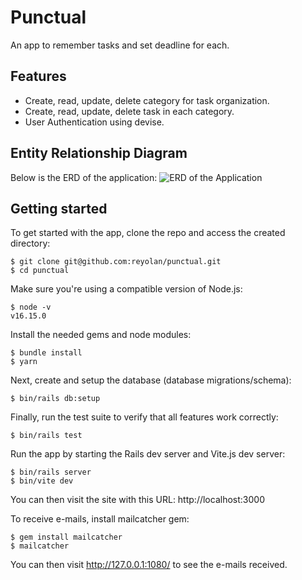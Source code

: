 # Punctual

An app to remember tasks and set deadline for each.

## Features

- Create, read, update, delete category for task organization.
- Create, read, update, delete task in each category.
- User Authentication using devise.

## Entity Relationship Diagram

Below is the ERD of the application:
![ERD of the Application](https://drive.google.com/uc?export=view&id=1xB1kFGPvxB3hvrqYRwzofKEYX6edsIYa)

## Getting started

To get started with the app, clone the repo and access the created directory:

```
$ git clone git@github.com:reyolan/punctual.git
$ cd punctual
```

Make sure you're using a compatible version of Node.js:

```
$ node -v
v16.15.0
```

Install the needed gems and node modules:

```
$ bundle install
$ yarn
```

Next, create and setup the database (database migrations/schema):

```
$ bin/rails db:setup
```

Finally, run the test suite to verify that all features work correctly:

```
$ bin/rails test
```

Run the app by starting the Rails dev server and Vite.js dev server:

```
$ bin/rails server
$ bin/vite dev
```

You can then visit the site with this URL: http://localhost:3000

To receive e-mails, install mailcatcher gem:

```
$ gem install mailcatcher
$ mailcatcher
```

You can then visit http://127.0.0.1:1080/ to see the e-mails received.
